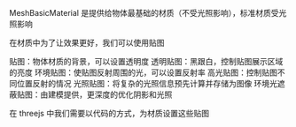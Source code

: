 MeshBasicMaterial 是提供给物体最基础的材质（不受光照影响），标准材质受光照影响

在材质中为了让效果更好，我们可以使用贴图

贴图：物体材质的背景，可以设置透明度
透明贴图：黑跟白，控制贴图展示区域的亮度
环境贴图：使贴图反射周围的光，可以设置反射率
高光贴图：控制贴图不同位置反射的情况
光照贴图：将复杂的光照信息预先计算并存储为图像
环境光遮蔽贴图：由建模提供，更深度的优化阴影和光照

在 threejs 中我们需要以代码的方式，为材质设置这些贴图

